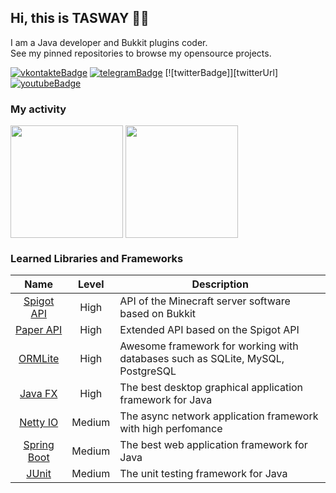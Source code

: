 [vkontakteUrl]: https://vk.me/shazaika
[vkontakteBadge]: https://img.shields.io/static/v1?label=vk&message=write&style=for-the-badge&color=0077FF&logo=vk

[telegramUrl]: https://t.me/tasway
[telegramBadge]: https://img.shields.io/static/v1?label=telegram&message=write&style=for-the-badge&color=26A5E4&logo=telegram


[youtubeUrl]: https://www.youtube.com/channel/UCbNDaAOukUYtXWEgMgRMA7w
[youtubeBadge]: https://img.shields.io/static/v1?label=youtube&message=view&style=for-the-badge&color=FF0000&logo=youtube

## Hi, this is TASWAY 👋🏻

I am a Java developer and Bukkit plugins coder.<br>
See my pinned repositories to browse my opensource projects.

[![vkontakteBadge]][vkontakteUrl] [![telegramBadge]][telegramUrl] [![twitterBadge]][twitterUrl] [![youtubeBadge]][youtubeUrl]

### My activity
<div>  
  <img align="center" height="180em" src="https://github-readme-stats.vercel.app/api?username=soknight&show_icons=true&hide_border=true&theme=material-palenight&include_all_commits=true&count_private=true"/>
  <img align="center" height="180em" src="https://github-readme-stats.vercel.app/api/top-langs/?username=SoKnight&hide_border=true&theme=material-palenight&langs_count=5"/>
</div>

### Learned Libraries and Frameworks
| Name | Level | Description |
|:---:|:---:|---|
| [Spigot API](https://hub.spigotmc.org/javadocs/spigot/index.html) | High | API of the Minecraft server software based on Bukkit |
| [Paper API](https://papermc.io/javadocs/paper/1.17/index.html) | High | Extended API based on the Spigot API |
| [ORMLite](https://ormlite.com/) | High | Awesome framework for working with databases such as SQLite, MySQL, PostgreSQL |
| [Java FX](https://openjfx.io/) | High | The best desktop graphical application framework for Java |
| [Netty IO](https://netty.io/) | Medium | The async network application framework with high perfomance |
| [Spring Boot](https://spring.io/projects/spring-boot) | Medium | The best web application framework for Java |
| [JUnit](https://junit.org/junit5/) | Medium | The unit testing framework for Java |
